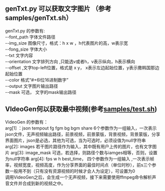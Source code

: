 
  
  ## genTxt.py 可以获取文字图片 （参考samples/genTxt.sh）  
genTxt.py 的参数有:  
            --font_path 字体文件路径  
            --img_size 图像尺寸，格式：h x w ，h代表图片的高，w表示宽  
            --fong_size 字体大小  
            --txt 文字内容  
            --orientation 文字排列方向 ,只能选v或者h，v表示纵向，h表示横向  
            --offset ,文字top-left位置，格式是 x y， x表示左边起始位置，y表示撒韩国那边起始位置  
            --color 格式“#+6l位16进制数字”  
            --output 文字图片输出路径  
            --mask 可选， 文字的mask输出路径  
## VIdeoGen何以获取最中视频(参考[samples/test.sh](https://github.com/sljlp/VideoGen/blob/master/samples/test.sh))
VideoGen 的参数有：  
            arg[1] ：json tempout fg fgm bg bgm share 6个参数作为一组输入，一次表示json文件，无声视频输出路径，前景视频，前景蒙版，背景视频，背景蒙版，分享界面图片，json是必选，其他为可选，当为可选时，必须设值为null字符串  
            arg[2]: images 若干图片路径作为输入，其中既有用户上传的图片，也有文字图片
            arg[3]: image_mask 可选，若选择，则路径个数与iamges相等，否则，设置为null字符串
            arg[4]: fps w h best_time， 四个参数作为一组输入 ,一次表示帧率，视频宽度，视频高度，作为分享界面的最佳时间点（单位时秒），前s三个参数一般用不到（只有没有资源视频的时候才会人为设定），可设置为0  
    调用VideoGen之后，会生成一个无声视频，接下来需要使用ffmpeg命令解析声音文件并合成到新的视频之中。


